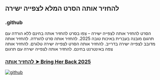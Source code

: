 ## להחזיר אותה הסרט המלא לצפייה ישירה

### .github

הסרט להחזיר אותה לצפייה ישירה – צפו בסרט להחזיר אותה בחינם ללא הורדה עם תרגום מובנה בעברית באיכות טובה 2025. להחזיר אותה סרט להורדה. להחזיר אותה מדובב לצפייה ישירה בדרייב. להחזיר אותה הסרט לצפייה ישירה טלגרם. להחזיר אותה צפה באינטרנט בחינם. להחזיר אותה לצפייה ישירה עם תרגום

### [להחזיר אותה ➤ Bring Her Back 2025](https://watching4khdmovies.blogspot.com/2025/08/bring-her-back-he.html)

<a href="https://watching4khdmovies.blogspot.com/2025/08/bring-her-back-he.html" rel="nofollow"><img src="https://image.tmdb.org/t/p/w1280/oYj58fA2piqXTd0hWlIfsdYiDng.jpg" alt="github" data-canonical-src="https://image.tmdb.org/t/p/w1280/oYj58fA2piqXTd0hWlIfsdYiDng.jpg" style="max-width: 100%;"></a>
